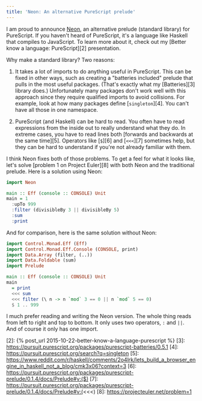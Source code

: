 ```yaml
---
title: 'Neon: An alternative PureScript prelude'
---
```


I am proud to announce [Neon][1], an alternative prelude (standard library) for
PureScript. If you haven't heard of PureScript, it's a language like Haskell
that compiles to JavaScript. To learn more about it, check out my [Better know
a language: PureScript][2] presentation.

Why make a standard library? Two reasons:

1.  It takes a lot of imports to do anything useful in PureScript. This can be
    fixed in other ways, such as creating a "batteries included" prelude that
    pulls in the most useful packages. (That's exactly what my [Batteries][3]
    library does.) Unfortunately many packages don't work well with this
    approach since they require qualified imports to avoid collisions. For
    example, look at how many packages define [`singleton`][4]. You can't have
    all those in one namespace.

2.  PureScript (and Haskell) can be hard to read. You often have to read
    expressions from the inside out to really understand what they do. In
    extreme cases, you have to read lines both [forwards and backwards at the
    same time][5]. Operators like [`$`][6] and [`<<<`][7] sometimes help, but
    they can be hard to understand if you're not already familiar with them.

I think Neon fixes both of those problems. To get a feel for what it looks
like, let's solve [problem 1 on Project Euler][8] with both Neon and the
traditional prelude. Here is a solution using Neon:

``` haskell
import Neon

main :: Eff (console :: CONSOLE) Unit
main = 1
  :upTo 999
  :filter (divisibleBy 3 || divisibleBy 5)
  :sum
  :print
```

And for comparison, here is the same solution without Neon:

``` haskell
import Control.Monad.Eff (Eff)
import Control.Monad.Eff.Console (CONSOLE, print)
import Data.Array (filter, (..))
import Data.Foldable (sum)
import Prelude

main :: Eff (console :: CONSOLE) Unit
main
  = print
  <<< sum
  <<< filter (\ n -> n `mod` 3 == 0 || n `mod` 5 == 0)
  $ 1 .. 999
```

I much prefer reading and writing the Neon version. The whole thing reads from
left to right and top to bottom. It only uses two operators, `:` and `||`. And
of course it only has one import.

[1]: https://pursuit.purescript.org/packages/purescript-neon/0.4.1
[2]: {% post_url 2015-10-22-better-know-a-language-purescript %}
[3]: https://pursuit.purescript.org/packages/purescript-batteries/0.5.1
[4]: https://pursuit.purescript.org/search?q=singleton
[5]: https://www.reddit.com/r/haskell/comments/2o4lrk/lets_build_a_browser_engine_in_haskell_not_a_blog/cmk3x06?context=3
[6]: https://pursuit.purescript.org/packages/purescript-prelude/0.1.4/docs/Prelude#v:($)
[7]: https://pursuit.purescript.org/packages/purescript-prelude/0.1.4/docs/Prelude#v:(<<<)
[8]: https://projecteuler.net/problem=1
